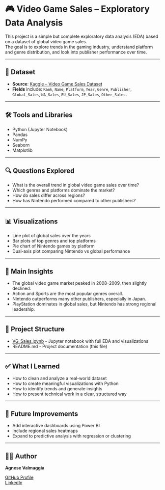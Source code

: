 # 🎮 Video Game Sales – Exploratory Data Analysis

This project is a simple but complete exploratory data analysis (EDA) based on a dataset of global video game sales.  
The goal is to explore trends in the gaming industry, understand platform and genre distribution, and look into publisher performance over time.

---

## 📁 Dataset

- **Source**: [Kaggle – Video Game Sales Dataset](https://www.kaggle.com/datasets/gregorut/videogamesales)
- **Fields** include: `Rank`, `Name`, `Platform`, `Year`, `Genre`, `Publisher`, `Global_Sales`, `NA_Sales`, `EU_Sales`, `JP_Sales`, `Other_Sales`.

---

## 🛠️ Tools and Libraries

- Python (Jupyter Notebook)  
- Pandas  
- NumPy  
- Seaborn  
- Matplotlib  

---

## 🔍 Questions Explored

- What is the overall trend in global video game sales over time?
- Which genres and platforms dominate the market?
- How do sales differ across regions?
- How has Nintendo performed compared to other publishers?

---

## 📊 Visualizations

- Line plot of global sales over the years  
- Bar plots of top genres and top platforms  
- Pie chart of Nintendo games by platform  
- Dual-axis plot comparing Nintendo vs global performance  

---

## 🧠 Main Insights

- The global video game market peaked in 2008–2009, then slightly declined.  
- Action and Sports are the most popular genres overall.  
- Nintendo outperforms many other publishers, especially in Japan.  
- PlayStation dominates in global sales, but Nintendo has strong regional leadership.

---

## 📂 Project Structure
- [VG_Sales.ipynb](https://github.com/aval9/aval9/blob/main/VG_Sales.ipynb) - Jupyter notebook with full EDA and visualizations
- README.md - Project documentation (this file)

---

## ✅ What I Learned

- How to clean and analyze a real-world dataset  
- How to create meaningful visualizations with Python  
- How to identify trends and generate insights  
- How to present technical work in a clear, structured way

---

## 🔭 Future Improvements

- Add interactive dashboards using Power BI  
- Include regional sales heatmaps  
- Expand to predictive analysis with regression or clustering

---

## 👩‍💻 Author

**Agnese Valmaggia**

[GitHub Profile](https://github.com/aval9/Portfolio)  
[LinkedIn](https://www.linkedin.com/in/agnesevalmaggia) 

